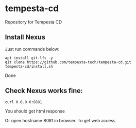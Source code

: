 # tempesta-cd
Repository for Tempesta CD

## Install Nexus
Just run commands below:
```
apt install git-lfs -y
git clone https://github.com/tempesta-tech/tempesta-cd.git
tempesta-cd/install.sh
```
Done

## Check Nexus works fine:

```
curl 0.0.0.0:8081
```
You should get html response

Or open hostname:8081 in browser. To get web access

